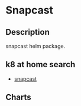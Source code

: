 # Snapcast

## Description

snapcast helm package.

## k8 at home search

- [snapcast](https://nanne.dev/k8s-at-home-search/#/snapcast)

## Charts


